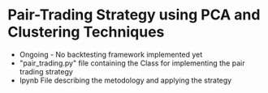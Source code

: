 # Pair-Trading Strategy using PCA and Clustering Techniques

- Ongoing - No backtesting framework implemented yet
- "pair_trading.py" file containing the Class for implementing the pair trading strategy
- Ipynb File describing the metodology and applying the strategy
